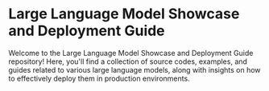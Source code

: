 # Large Language Model Showcase and Deployment Guide

Welcome to the Large Language Model Showcase and Deployment Guide repository! Here, you'll find a collection of source codes, examples, and guides related to various large language models, along with insights on how to effectively deploy them in production environments.